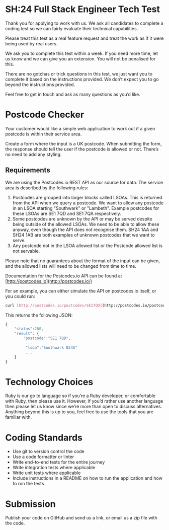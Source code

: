 # SH:24 Full Stack Engineer Tech Test

Thank you for applying to work with us. We ask all candidates to complete a coding test so we can fairly evaluate their technical capabilities.

Please treat this test as a real feature request and treat the work as if it were being used by real users.

We ask you to complete this test within a week. If you need more time, let us know and we can give you an extension. You will not be penalised for this.

There are no gotchas or trick questions in this test, we just want you to complete it based on the instructions provided. We don’t expect you to go beyond the instructions provided.

Feel free to get in touch and ask as many questions as you’d like.

# **Postcode Checker**

Your customer would like a simple web application to work out if a given postcode is within their service area.

Create a form where the input is a UK postcode. When submitting the form, the response should tell the user if the postcode is allowed or not. There’s no need to add any styling.

## **Requirements**

We are using the Postcodes.io REST API as our source for data. The service area is described by the following rules:

1. Postcodes are grouped into larger blocks called LSOAs. This is returned from the API when we query a postcode. We want to allow any postcode in an LSOA starting "Southwark" or "Lambeth". Example postcodes for these LSOAs are SE1 7QD and SE1 7QA respectively.
2. Some postcodes are unknown by the API or may be served despite being outside of the allowed LSOAs. We need to be able to allow these anyway, even though the API does not recognise them. SH24 1AA and SH24 1AB are both examples of unknown postcodes that we want to serve.
3. Any postcode not in the LSOA allowed list or the Postcode allowed list is not servable.

Please note that no guarantees about the format of the input can be given, and the allowed lists will need to be changed from time to time.

Documentation for the Postcodes.io API can be found at [http://postcodes.io](http://postcodes.io/)

For an example, you can either simulate the API on postcodes.io itself, or you could run:

```bash
curl [http://postcodes.io/postcodes/SE17QD](http://postcodes.io/postcodes/SE17QD)
```

This returns the following JSON:

```jsx
{
    "status":200,
    "result": {
        "postcode":"SE1 7QD",
         ...
         "lsoa":"Southwark 034A"
         ...
    }
}
```

# **Technology Choices**

Ruby is our go to language so if you’re a Ruby developer, or comfortable with Ruby, then please use it. However, if you’d rather use another language then please let us know since we’re more than open to discuss alternatives. Anything beyond this is up to you, feel free to use the tools that you are familiar with.

# **Coding Standards**

- Use git to version control the code
- Use a code formatter or linter
- Write end-to-end tests for the entire journey
- Write integration tests where applicable
- Write unit tests where applicable
- Include instructions in a README on how to run the application and how to run the tests

# **Submission**

Publish your code on GitHub and send us a link, or email us a zip file with the code.
